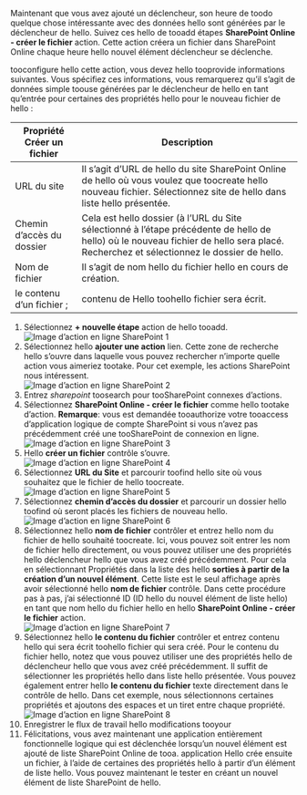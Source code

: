 Maintenant que vous avez ajouté un déclencheur, son heure de toodo quelque chose intéressante avec des données hello sont générées par le déclencheur de hello. Suivez ces hello de tooadd étapes **SharePoint Online - créer le fichier** action. Cette action créera un fichier dans SharePoint Online chaque heure hello nouvel élément déclencheur se déclenche. 

tooconfigure hello cette action, vous devez hello tooprovide informations suivantes. Vous spécifiez ces informations, vous remarquerez qu’il s’agit de données simple toouse générées par le déclencheur de hello en tant qu’entrée pour certaines des propriétés hello pour le nouveau fichier de hello :

| Propriété Créer un fichier | Description |
| --- | --- |
| URL du site |Il s’agit d’URL de hello du site SharePoint Online de hello où vous voulez que toocreate hello nouveau fichier. Sélectionnez site de hello dans liste hello présentée. |
| Chemin d’accès du dossier |Cela est hello dossier (à l’URL du Site sélectionné à l’étape précédente de hello de hello) où le nouveau fichier de hello sera placé. Recherchez et sélectionnez le dossier de hello. |
| Nom de fichier |Il s’agit de nom hello du fichier hello en cours de création. |
| le contenu d’un fichier ; |contenu de Hello toohello fichier sera écrit. |

1. Sélectionnez **+ nouvelle étape** action de hello tooadd.  
   ![Image d’action en ligne SharePoint 1](./media/connectors-create-api-sharepointonline/action-1.png)  
2. Sélectionnez hello **ajouter une action** lien. Cette zone de recherche hello s’ouvre dans laquelle vous pouvez rechercher n’importe quelle action vous aimeriez tootake. Pour cet exemple, les actions SharePoint nous intéressent.    
   ![Image d’action en ligne SharePoint 2](./media/connectors-create-api-sharepointonline/action-2.png)    
3. Entrez *sharepoint* toosearch pour tooSharePoint connexes d’actions.
4. Sélectionnez **SharePoint Online - créer le fichier** comme hello tootake d’action.   **Remarque**: vous est demandée tooauthorize votre tooaccess d’application logique de compte SharePoint si vous n’avez pas précédemment créé une tooSharePoint de connexion en ligne.    
   ![Image d’action en ligne SharePoint 3](./media/connectors-create-api-sharepointonline/action-3.png)    
5. Hello **créer un fichier** contrôle s’ouvre.   
   ![Image d’action en ligne SharePoint 4](./media/connectors-create-api-sharepointonline/action-4.png)     
6. Sélectionnez **URL du Site** et parcourir toofind hello site où vous souhaitez que le fichier de hello toocreate.     
   ![Image d’action en ligne SharePoint 5](./media/connectors-create-api-sharepointonline/action-5.png)  
7. Sélectionnez **chemin d’accès du dossier** et parcourir un dossier hello toofind où seront placés les fichiers de nouveau hello.  
   ![Image d’action en ligne SharePoint 6](./media/connectors-create-api-sharepointonline/action-6.png)  
8. Sélectionnez hello **nom de fichier** contrôler et entrez hello nom du fichier de hello souhaité toocreate. Ici, vous pouvez soit entrer les nom de fichier hello directement, ou vous pouvez utiliser une des propriétés hello déclencheur hello que vous avez créé précédemment. Pour cela en sélectionnant Propriétés dans la liste des hello **sorties à partir de la création d’un nouvel élément**. Cette liste est le seul affichage après avoir sélectionné hello **nom de fichier** contrôle. Dans cette procédure pas à pas, j’ai sélectionné ID (ID hello du nouvel élément de liste hello) en tant que nom hello du fichier hello en hello **SharePoint Online - créer le fichier** action.    
   ![Image d’action en ligne SharePoint 7](./media/connectors-create-api-sharepointonline/action-7.png)  
9. Sélectionnez hello **le contenu du fichier** contrôler et entrez contenu hello qui sera écrit toohello fichier qui sera créé. Pour le contenu du fichier hello, notez que vous pouvez utiliser une des propriétés hello de déclencheur hello que vous avez créé précédemment. Il suffit de sélectionner les propriétés hello dans liste hello présentée. Vous pouvez également entrer hello **le contenu du fichier** texte directement dans le contrôle de hello. Dans cet exemple, nous sélectionnons certaines propriétés et ajoutons des espaces et un tiret entre chaque propriété.        
   ![Image d’action en ligne SharePoint 8](./media/connectors-create-api-sharepointonline/action-8.png)  
10. Enregistrer le flux de travail hello modifications tooyour  
11. Félicitations, vous avez maintenant une application entièrement fonctionnelle logique qui est déclenchée lorsqu’un nouvel élément est ajouté de liste SharePoint Online de tooa. application Hello crée ensuite un fichier, à l’aide de certaines des propriétés hello à partir d’un élément de liste hello.  Vous pouvez maintenant le tester en créant un nouvel élément de liste SharePoint de hello. 

